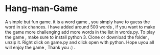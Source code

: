 # Hang-man-Game
A simple but fun game. 
it is a word game , you simply have to guess the word in six chances.
I have added around 500 words , if you want to make the game more challenging add more words in the list in words.py.
To play the game , make sure to install python 3.
Clone or download the folder , unzip it.
Right click on game.py and click open with python.
Hope uyou all will enjoy the game , Thank you :) .
